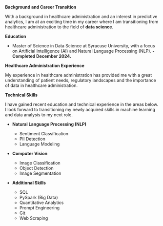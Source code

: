 **Background and Career Transition**

With a background in healthcare administration and an interest in predictive analytics, I am at an exciting time in my career where I am transitioning from healthcare administration to the field of **data science**.

**Education**

* Master of Science in Data Science at Syracuse University, with a focus on Artificial Intelligence (AI) and Natural Language Processing (NLP). **-Completed December 2024.**

**Healthcare Administration Experience**

My experience in healthcare administration has provided me with a great understanding of patient needs, regulatory landscapes and the importance of data in healthcare administration.

**Technical Skills**

I have gained recent education and technical experience in the areas below. I look forward to transitioning my newly acquired skills in machine learning and data analysis to my next role.

* **Natural Language Processing (NLP)**
    * Sentiment Classification
    * PII Detection
    * Language Modeling
      
* **Computer Vision**
    * Image Classification
    * Object Detection
    * Image Segmentation

* **Additional Skills**
    * SQL
    * PySpark (Big Data)
    * Quantitative Analytics
    * Prompt Engineering
    * Git
    * Web Scraping
  
    
